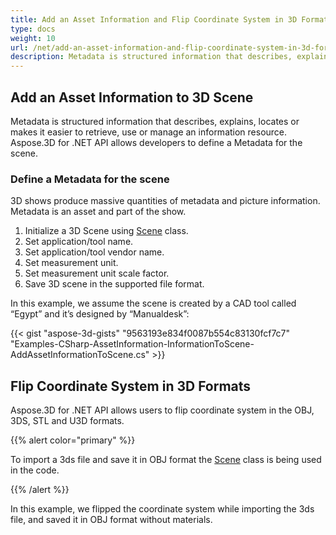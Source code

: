```yaml
---
title: Add an Asset Information and Flip Coordinate System in 3D Formats
type: docs
weight: 10
url: /net/add-an-asset-information-and-flip-coordinate-system-in-3d-formats/
description: Metadata is structured information that describes, explains, locates or makes it easier to retrieve, use or manage an information resource. Aspose.3D for .NET API allows developers to define a Metadata for the scene.
---
```


## **Add an Asset Information to 3D Scene**
Metadata is structured information that describes, explains, locates or makes it easier to retrieve, use or manage an information resource. Aspose.3D for .NET API allows developers to define a Metadata for the scene.
### **Define a Metadata for the scene**
3D shows produce massive quantities of metadata and picture information. Metadata is an asset and part of the show.

1. Initialize a 3D Scene using [Scene](https://reference.aspose.com/3d/net/aspose.threed/scene) class.
1. Set application/tool name.
1. Set application/tool vendor name.
1. Set measurement unit.
1. Set measurement unit scale factor.
1. Save 3D scene in the supported file format.

In this example, we assume the scene is created by a CAD tool called “Egypt” and it’s designed by “Manualdesk”:

{{< gist "aspose-3d-gists" "9563193e834f0087b554c83130fcf7c7" "Examples-CSharp-AssetInformation-InformationToScene-AddAssetInformationToScene.cs" >}}
## **Flip Coordinate System in 3D Formats**
Aspose.3D for .NET API allows users to flip coordinate system in the OBJ, 3DS, STL and U3D formats.

{{% alert color="primary" %}} 

To import a 3ds file and save it in OBJ format the [Scene](https://reference.aspose.com/3d/net/aspose.threed/scene) class is being used in the code.

{{% /alert %}} 

In this example, we flipped the coordinate system while importing the 3ds file, and saved it in OBJ format without materials.
